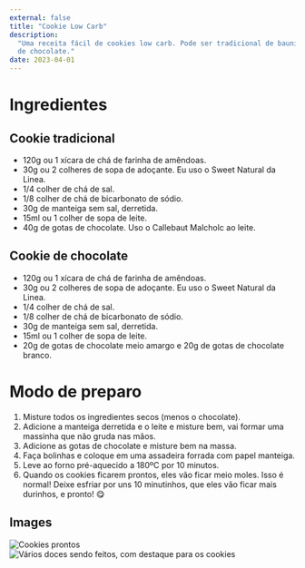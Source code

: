 ```yaml
---
external: false
title: "Cookie Low Carb"
description:
  "Uma receita fácil de cookies low carb. Pode ser tradicional de baunilha, ou
  de chocolate."
date: 2023-04-01
---
```


# Ingredientes

## Cookie tradicional

- 120g ou 1 xícara de chá de farinha de amêndoas.
- 30g ou 2 colheres de sopa de adoçante. Eu uso o Sweet Natural da Linea.
- 1/4 colher de chá de sal.
- 1/8 colher de chá de bicarbonato de sódio.
- 30g de manteiga sem sal, derretida.
- 15ml ou 1 colher de sopa de leite.
- 40g de gotas de chocolate. Uso o Callebaut Malcholc ao leite.

## Cookie de chocolate

- 120g ou 1 xícara de chá de farinha de amêndoas.
- 30g ou 2 colheres de sopa de adoçante. Eu uso o Sweet Natural da Linea.
- 1/4 colher de chá de sal.
- 1/8 colher de chá de bicarbonato de sódio.
- 30g de manteiga sem sal, derretida.
- 15ml ou 1 colher de sopa de leite.
- 20g de gotas de chocolate meio amargo e 20g de gotas de chocolate branco.

# Modo de preparo

1. Misture todos os ingredientes secos (menos o chocolate).
2. Adicione a manteiga derretida e o leite e misture bem, vai formar uma
   massinha que não gruda nas mãos.
3. Adicione as gotas de chocolate e misture bem na massa.
4. Faça bolinhas e coloque em uma assadeira forrada com papel manteiga.
5. Leve ao forno pré-aquecido a 180ºC por 10 minutos.
6. Quando os cookies ficarem prontos, eles vão ficar meio moles. Isso é normal!
   Deixe esfriar por uns 10 minutinhos, que eles vão ficar mais durinhos, e
   pronto! 😋

## Images

![Cookies prontos](/images/cookies.jpeg)
![Vários doces sendo feitos, com destaque para os cookies](/images/varios-doces.jpeg)
